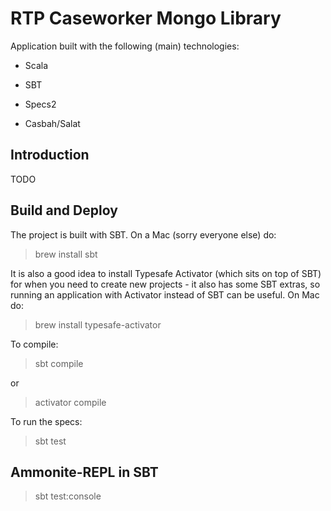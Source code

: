 RTP Caseworker Mongo Library
============================
Application built with the following (main) technologies:

- Scala

- SBT

- Specs2

- Casbah/Salat

Introduction
------------
TODO

Build and Deploy
----------------
The project is built with SBT. On a Mac (sorry everyone else) do:
> brew install sbt

It is also a good idea to install Typesafe Activator (which sits on top of SBT) for when you need to create new projects - it also has some SBT extras, so running an application with Activator instead of SBT can be useful. On Mac do:
> brew install typesafe-activator

To compile:
> sbt compile

or
> activator compile

To run the specs:
> sbt test

Ammonite-REPL in SBT
--------------------
> sbt test:console